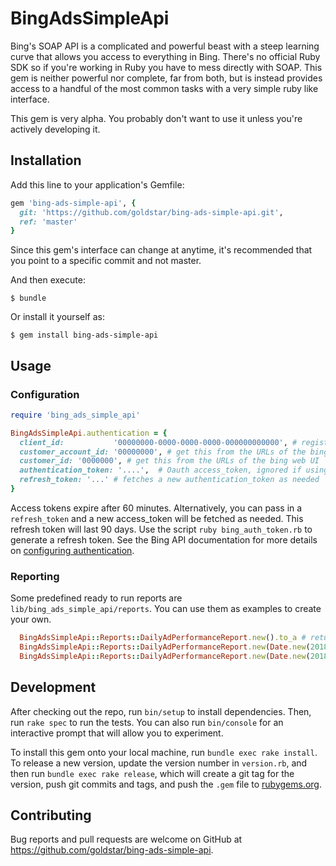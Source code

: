 # BingAdsSimpleApi

Bing's SOAP API is a complicated and powerful beast with a steep learning curve that allows you access to everything in Bing. There's no official Ruby SDK so if you're working in Ruby you have to mess directly with SOAP. This gem is neither powerful nor complete, far from both, but is instead provides access to a handful of the most common tasks with a very simple ruby like interface.

This gem is very alpha. You probably don't want to use it unless you're actively developing it.

## Installation

Add this line to your application's Gemfile:

```ruby
gem 'bing-ads-simple-api', {
  git: 'https://github.com/goldstar/bing-ads-simple-api.git',
  ref: 'master'
}
```

Since this gem's interface can change at anytime, it's recommended that you point to a specific commit and not master.

And then execute:

    $ bundle

Or install it yourself as:

    $ gem install bing-ads-simple-api

## Usage

### Configuration

```ruby
require 'bing_ads_simple_api'

BingAdsSimpleApi.authentication = {
  client_id:           '00000000-0000-0000-0000-000000000000', # register your app with microsoft to get an id for your app/client
  customer_account_id: '00000000', # get this from the URLs of the bing web UI
  customer_id: '0000000', # get this from the URLs of the bing web UI
  authentication_token: '....',  # Oauth access_token, ignored if using a refresh token
  refresh_token: '...' # fetches a new authentication_token as needed
}
```

Access tokens expire after 60 minutes.  Alternatively, you can pass in a `refresh_token` and a new access_token will be fetched as needed. This refresh token will last 90 days. Use the script `ruby bing_auth_token.rb` to generate a refresh token. See the Bing API documentation for more details on [configuring authentication](https://docs.microsoft.com/en-us/bingads/guides/authentication-oauth?view=bingads-12#authorizationcode).

### Reporting

Some predefined ready to run reports are `lib/bing_ads_simple_api/reports`. You can use them as examples to create your own.

```ruby
  BingAdsSimpleApi::Reports::DailyAdPerformanceReport.new().to_a # returns an array of hashes for each ad that ran yesterday
  BingAdsSimpleApi::Reports::DailyAdPerformanceReport.new(Date.new(2018,1,1)).to_a # returns an array of hashes for each ad that ran on Jan 1
  BingAdsSimpleApi::Reports::DailyAdPerformanceReport.new(Date.new(2018,1,1)..Date.new(2018,1,31)).to_a # returns an array of hashes for each ad that ran during the time range
```

## Development

After checking out the repo, run `bin/setup` to install dependencies. Then, run `rake spec` to run the tests. You can also run `bin/console` for an interactive prompt that will allow you to experiment.

To install this gem onto your local machine, run `bundle exec rake install`. To release a new version, update the version number in `version.rb`, and then run `bundle exec rake release`, which will create a git tag for the version, push git commits and tags, and push the `.gem` file to [rubygems.org](https://rubygems.org).

## Contributing

Bug reports and pull requests are welcome on GitHub at https://github.com/goldstar/bing-ads-simple-api.
